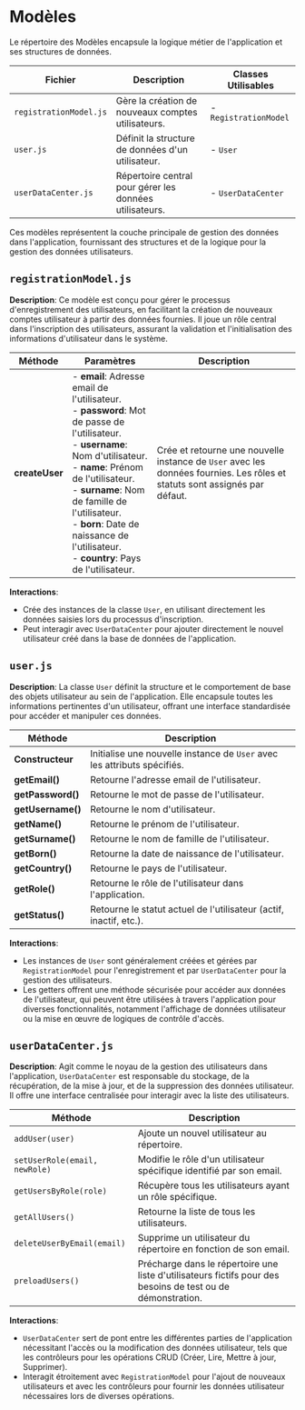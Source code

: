 # Modèles

Le répertoire des Modèles encapsule la logique métier de l'application et ses structures de données.

| Fichier               | Description                                        | Classes Utilisables    |
|-----------------------|----------------------------------------------------|------------------------|
| `registrationModel.js`| Gère la création de nouveaux comptes utilisateurs. | - `RegistrationModel`  |
| `user.js`             | Définit la structure de données d'un utilisateur.  | - `User`               |
| `userDataCenter.js`   | Répertoire central pour gérer les données utilisateurs. | - `UserDataCenter`  |

Ces modèles représentent la couche principale de gestion des données dans l'application, fournissant des structures et de la logique pour la gestion des données utilisateurs.

## `registrationModel.js`

**Description**: Ce modèle est conçu pour gérer le processus d'enregistrement des utilisateurs, en facilitant la création de nouveaux comptes utilisateur à partir des données fournies. Il joue un rôle central dans l'inscription des utilisateurs, assurant la validation et l'initialisation des informations d'utilisateur dans le système.

| Méthode             | Paramètres                                                                                          | Description                                                                                                               |
|---------------------|-----------------------------------------------------------------------------------------------------|---------------------------------------------------------------------------------------------------------------------------|
| **createUser**      | - **email**: Adresse email de l'utilisateur.<br>- **password**: Mot de passe de l'utilisateur.<br>- **username**: Nom d'utilisateur.<br>- **name**: Prénom de l'utilisateur.<br>- **surname**: Nom de famille de l'utilisateur.<br>- **born**: Date de naissance de l'utilisateur.<br>- **country**: Pays de l'utilisateur. | Crée et retourne une nouvelle instance de `User` avec les données fournies. Les rôles et statuts sont assignés par défaut. |


**Interactions**:
- Crée des instances de la classe `User`, en utilisant directement les données saisies lors du processus d'inscription.
- Peut interagir avec `UserDataCenter` pour ajouter directement le nouvel utilisateur créé dans la base de données de l'application.

## `user.js`

**Description**: La classe `User` définit la structure et le comportement de base des objets utilisateur au sein de l'application. Elle encapsule toutes les informations pertinentes d'un utilisateur, offrant une interface standardisée pour accéder et manipuler ces données.

| Méthode              | Description                                                              |
|----------------------|--------------------------------------------------------------------------|
| **Constructeur**     | Initialise une nouvelle instance de `User` avec les attributs spécifiés. |
| **getEmail()**       | Retourne l'adresse email de l'utilisateur.                               |
| **getPassword()**    | Retourne le mot de passe de l'utilisateur.                               |
| **getUsername()**    | Retourne le nom d'utilisateur.                                           |
| **getName()**        | Retourne le prénom de l'utilisateur.                                     |
| **getSurname()**     | Retourne le nom de famille de l'utilisateur.                             |
| **getBorn()**        | Retourne la date de naissance de l'utilisateur.                          |
| **getCountry()**     | Retourne le pays de l'utilisateur.                                       |
| **getRole()**        | Retourne le rôle de l'utilisateur dans l'application.                    |
| **getStatus()**      | Retourne le statut actuel de l'utilisateur (actif, inactif, etc.).       |


**Interactions**:
- Les instances de `User` sont généralement créées et gérées par `RegistrationModel` pour l'enregistrement et par `UserDataCenter` pour la gestion des utilisateurs.
- Les getters offrent une méthode sécurisée pour accéder aux données de l'utilisateur, qui peuvent être utilisées à travers l'application pour diverses fonctionnalités, notamment l'affichage de données utilisateur ou la mise en œuvre de logiques de contrôle d'accès.

## `userDataCenter.js`

**Description**: Agit comme le noyau de la gestion des utilisateurs dans l'application, `UserDataCenter` est responsable du stockage, de la récupération, de la mise à jour, et de la suppression des données utilisateur. Il offre une interface centralisée pour interagir avec la liste des utilisateurs.

| Méthode                             | Description                                                                                   |
|-------------------------------------|-----------------------------------------------------------------------------------------------|
| `addUser(user)`                     | Ajoute un nouvel utilisateur au répertoire.                                                  |
| `setUserRole(email, newRole)`       | Modifie le rôle d'un utilisateur spécifique identifié par son email.                         |
| `getUsersByRole(role)`              | Récupère tous les utilisateurs ayant un rôle spécifique.                                      |
| `getAllUsers()`                     | Retourne la liste de tous les utilisateurs.                                                   |
| `deleteUserByEmail(email)`          | Supprime un utilisateur du répertoire en fonction de son email.                               |
| `preloadUsers()`                    | Précharge dans le répertoire une liste d'utilisateurs fictifs pour des besoins de test ou de démonstration. |

**Interactions**:
- `UserDataCenter` sert de pont entre les différentes parties de l'application nécessitant l'accès ou la modification des données utilisateur, tels que les contrôleurs pour les opérations CRUD (Créer, Lire, Mettre à jour, Supprimer).
- Interagit étroitement avec `RegistrationModel` pour l'ajout de nouveaux utilisateurs et avec les contrôleurs pour fournir les données utilisateur nécessaires lors de diverses opérations.